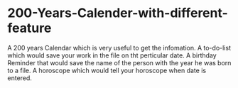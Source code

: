 # 200-Years-Calender-with-different-feature

A 200 years Calendar which is very useful to get the infomation.
A to-do-list which would save your work in the file on tht perticular date.
A birthday Reminder that would save the name of the person with the year he was born to a file.
A horoscope which would tell your horoscope when date is entered.
